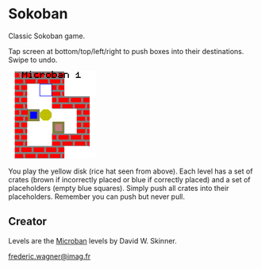 # Sokoban 

Classic Sokoban game.

Tap screen at bottom/top/left/right to push boxes into their destinations.
Swipe to undo.

![Screenshot](soko.png)

You play the yellow disk (rice hat seen from above).
Each level has a set of crates (brown if incorrectly placed or blue if correctly placed)
and a set of placeholders (empty blue squares). Simply push all crates into their placeholders.
Remember you can push but never pull.

## Creator

Levels are the [Microban](http://www.abelmartin.com/rj/sokobanJS/Skinner/David%20W.%20Skinner%20-%20Sokoban.htm) levels
by David W. Skinner.

frederic.wagner@imag.fr
